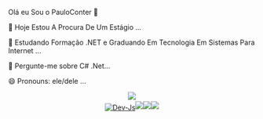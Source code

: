 Olá eu Sou o PauloConter 👋

🔭 Hoje Estou A Procura De Um Estágio ...

🌱 Estudando Formação .NET e Graduando Em Tecnologia Em Sistemas Para Internet ...

💬 Pergunte-me sobre C# .Net...

😄 Pronouns: ele/dele ...

<div align="center">
<a href="https://github.com/PauloConter">
<img height="180em" src="https://github-readme-stats.vercel.app/api?username=PauloConter&show_icons=true&theme=dracula&include_all_commits
<img height="180em" src="https://github-readme-stats.vercel.app/api/top-langs/?username=PauloConter&layout=compact&langs_count=7&theme=dra
</div>
<div style="display: inline_block"><br>
<img align="center" alt="Dev-Js" height="30" width="40" src="https://raw.githubusercontent.com/devicons/devicon/master/icons/javascript/ja
<img align="center" alt="Dev-Ts" height="30" width="40" src="https://raw.githubusercontent.com/devicons/devicon/master/icons/typescript/ty
<img align="center" alt="Dev-React" height="30" width="40" src="https://raw.githubusercontent.com/devicons/devicon/master/icons/react/reac
<img align="center" alt="Dev-HTML" height="30" width="40" src="https://raw.githubusercontent.com/devicons/devicon/master/icons/html5/html5
<img align="center" alt="Dev-CSS" height="30" width="40" src="https://raw.githubusercontent.com/devicons/devicon/master/icons/css3/css3-o
</div>
##
<div>
<a href="https://www.youtube.com/channel/UC44Y7HUcjOu200dbBYjSjjQ" target="_blank"><img src="https://img.shields.io/badge/YouTube-FF0000?s
<a href="AQUI VAI O LINK DO INSTAGRAM" target="_blank"><img src="https://img.shields.io/badge/-Instagram-%23E4405F?style=for-the-badge&log
<a href = "mailto:devbatistacontato@gmail.com"><img src="https://img.shields.io/badge/-Gmail-%23333?style=for-the-badge&logo=gmail&logoCo
<a href="AQUI VAI O LINK DO LINKEDIM" target="_blank"><img src="https://img.shields.io/badge/-LinkedIn-%230077B5?style=for-the-badge&logo=
![Snake animation](https://github.com/DevBatista1/DevBatista1/blob/output/github-contribution-grid-snake.svg)
</div>
